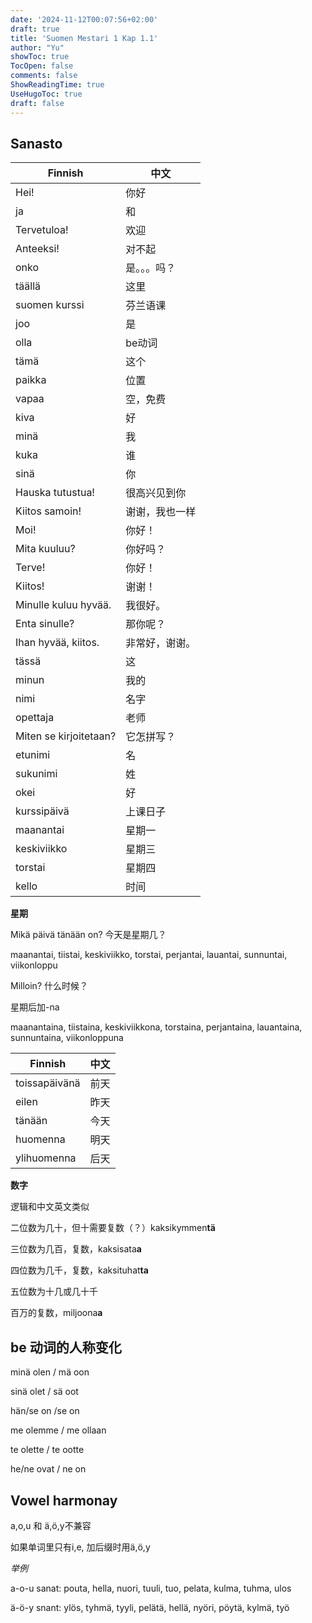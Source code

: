 ```yaml
---
date: '2024-11-12T00:07:56+02:00'
draft: true
title: 'Suomen Mestari 1 Kap 1.1'
author: "Yu"
showToc: true
TocOpen: false
comments: false
ShowReadingTime: true
UseHugoToc: true
draft: false
---
```


## Sanasto

| Finnish              | 中文         |
|----------------------|-------------|
|Hei!                  |你好         |
|ja                    |和           |
|Tervetuloa!           |欢迎         |
|Anteeksi!             |对不起        |
|onko                  |是。。。吗？   |
|täällä                |这里         |
|suomen kurssi         |芬兰语课      |
|joo                   |是           |
|olla                  |be动词       |
|tämä                  |这个         |
|paikka                |位置         |
|vapaa                 |空，免费      |
|kiva                  |好          |
|minä                  |我          |
|kuka                  |谁          |
|sinä                  |你          |
|Hauska tutustua!      |很高兴见到你  |
|Kiitos samoin!        |谢谢，我也一样|
|Moi!                  |你好！       |
|Mita kuuluu?          |你好吗？     |
|Terve!                |你好！       |
|Kiitos!               |谢谢！       |
|Minulle kuluu hyvää.  |我很好。     |
|Enta sinulle?         |那你呢？     |
|Ihan hyvää, kiitos.   |非常好，谢谢。|
|tässä                 |这          |
|minun                 |我的        |
|nimi                  |名字        |
|opettaja              |老师        |
|Miten se kirjoitetaan?|它怎拼写？   |
|etunimi               |名          |
|sukunimi              |姓          |
|okei                  |好          |
|kurssipäivä           |上课日子     |
|maanantai             |星期一      |
|keskiviikko           |星期三      |
|torstai               |星期四      |
|kello                 |时间        |

**星期**

Mikä päivä tänään on? 今天是星期几？

maanantai, tiistai, keskiviikko, torstai, perjantai, lauantai, sunnuntai, viikonloppu

Milloin? 什么时候？

星期后加-na

maanantaina, tiistaina, keskiviikkona, torstaina, perjantaina, lauantaina, sunnuntaina, viikonloppuna

| Finnish     | 中文  |
|-------------|------|
|toissapäivänä|前天   |
|eilen        |昨天   |
|tänään       |今天   |
|huomenna     |明天   |
|ylihuomenna  |后天   |

**数字**

逻辑和中文英文类似

二位数为几十，但十需要复数（？）kaksikymmen**tä**

三位数为几百，复数，kaksisata**a**

四位数为几千，复数，kaksituhat**ta**

五位数为十几或几十千

百万的复数，miljoona**a**

## be 动词的人称变化

minä olen / mä oon

sinä olet / sä oot

hän/se on /se on

me olemme / me ollaan

te olette / te ootte

he/ne ovat / ne on

## Vowel harmonay

a,o,u 和 ä,ö,y不兼容

如果单词里只有i,e, 加后缀时用ä,ö,y

*举例*

a-o-u sanat: pouta, hella, nuori, tuuli, tuo, pelata, kulma, tuhma, ulos

ä-ö-y snant: ylös, tyhmä, tyyli, pelätä, hellä, nyöri, pöytä, kylmä, työ
